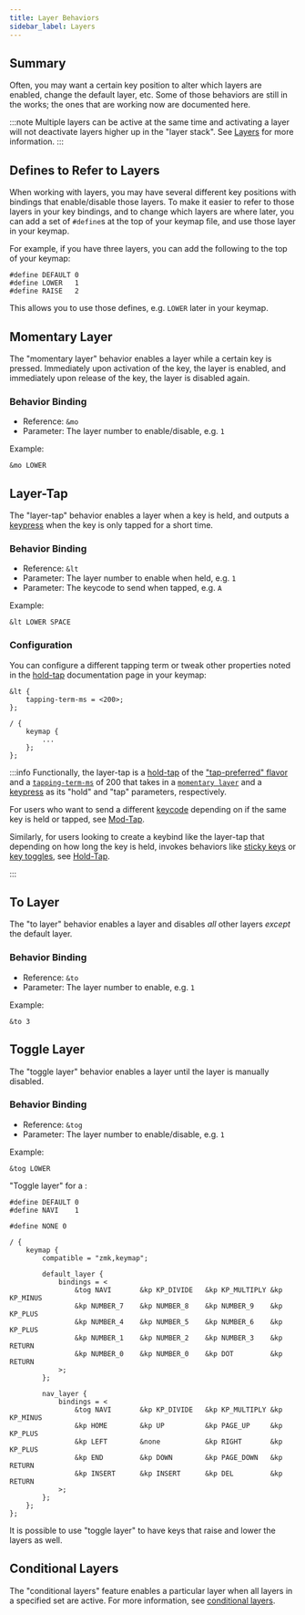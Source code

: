 ```yaml
---
title: Layer Behaviors
sidebar_label: Layers
---
```


## Summary

Often, you may want a certain key position to alter which layers are enabled, change the default layer, etc.
Some of those behaviors are still in the works; the ones that are working now are documented here.

:::note
Multiple layers can be active at the same time and activating a layer will not deactivate layers higher up in the "layer stack". See [Layers](../features/keymaps.mdx#layers) for more information.
:::

## Defines to Refer to Layers

When working with layers, you may have several different key positions with bindings that enable/disable those layers.
To make it easier to refer to those layers in your key bindings, and to change which layers are where later, you can
add a set of `#define`s at the top of your keymap file, and use those layer in your keymap.

For example, if you have three layers, you can add the following to the top of your keymap:

```dts
#define DEFAULT 0
#define LOWER   1
#define RAISE   2
```

This allows you to use those defines, e.g. `LOWER` later in your keymap.

## Momentary Layer

The "momentary layer" behavior enables a layer while a certain key is pressed. Immediately upon
activation of the key, the layer is enabled, and immediately upon release of the key, the layer is disabled
again.

### Behavior Binding

- Reference: `&mo`
- Parameter: The layer number to enable/disable, e.g. `1`

Example:

```dts
&mo LOWER
```

## Layer-Tap

The "layer-tap" behavior enables a layer when a key is held, and outputs a [keypress](key-press.md) when the key is only tapped for a short time.

### Behavior Binding

- Reference: `&lt`
- Parameter: The layer number to enable when held, e.g. `1`
- Parameter: The keycode to send when tapped, e.g. `A`

Example:

```dts
&lt LOWER SPACE
```

### Configuration

You can configure a different tapping term or tweak other properties noted in the [hold-tap](hold-tap.mdx#advanced-configuration) documentation page in your keymap:

```dts
&lt {
    tapping-term-ms = <200>;
};

/ {
    keymap {
        ...
    };
};
```

:::info
Functionally, the layer-tap is a [hold-tap](hold-tap.mdx) of the ["tap-preferred" flavor](hold-tap.mdx#flavors) and a [`tapping-term-ms`](hold-tap.mdx#tapping-term-ms) of 200 that takes in a [`momentary layer`](#momentary-layer) and a [keypress](key-press.md) as its "hold" and "tap" parameters, respectively.

For users who want to send a different [keycode](../codes/index.mdx) depending on if the same key is held or tapped, see [Mod-Tap](mod-tap.md).

Similarly, for users looking to create a keybind like the layer-tap that depending on how long the key is held, invokes behaviors like [sticky keys](sticky-key.md) or [key toggles](key-toggle.md), see [Hold-Tap](hold-tap.mdx).

:::

## To Layer

The "to layer" behavior enables a layer and disables _all_ other layers _except_ the default layer.

### Behavior Binding

- Reference: `&to`
- Parameter: The layer number to enable, e.g. `1`

Example:

```dts
&to 3
```

## Toggle Layer

The "toggle layer" behavior enables a layer until the layer is manually disabled.

### Behavior Binding

- Reference: `&tog`
- Parameter: The layer number to enable/disable, e.g. `1`

Example:

```dts
&tog LOWER
```

"Toggle layer" for a :

```dts
#define DEFAULT 0
#define NAVI    1

#define NONE 0

/ {
    keymap {
        compatible = "zmk,keymap";

        default_layer {
            bindings = <
                &tog NAVI       &kp KP_DIVIDE   &kp KP_MULTIPLY &kp KP_MINUS
                &kp NUMBER_7    &kp NUMBER_8    &kp NUMBER_9    &kp KP_PLUS
                &kp NUMBER_4    &kp NUMBER_5    &kp NUMBER_6    &kp KP_PLUS
                &kp NUMBER_1    &kp NUMBER_2    &kp NUMBER_3    &kp RETURN
                &kp NUMBER_0    &kp NUMBER_0    &kp DOT         &kp RETURN
            >;
        };

        nav_layer {
            bindings = <
                &tog NAVI       &kp KP_DIVIDE   &kp KP_MULTIPLY &kp KP_MINUS
                &kp HOME        &kp UP          &kp PAGE_UP     &kp KP_PLUS
                &kp LEFT        &none           &kp RIGHT       &kp KP_PLUS
                &kp END         &kp DOWN        &kp PAGE_DOWN   &kp RETURN
                &kp INSERT      &kp INSERT      &kp DEL         &kp RETURN
            >;
        };
    };
};
```

It is possible to use "toggle layer" to have keys that raise and lower the layers as well.

## Conditional Layers

The "conditional layers" feature enables a particular layer when all layers in a specified set are active.
For more information, see [conditional layers](../features/conditional-layers.md).
